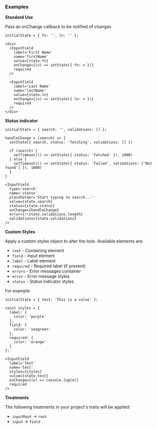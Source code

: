 ### Examples

**Standard Use**

Pass an onChange callback to be notified of changes

```
initialState = { fn: '', ln: '' };

<div>
  <InputField
    label='First Name'
    name='firstName'
    value={state.fn}
    onChange={(v) => setState({ fn: v })}
    required
  />

  <InputField
    label='Last Name'
    name='lastName'
    value={state.ln}
    onChange={(v) => setState({ ln: v })}
    required
  />
</div>
```


**Status indicator**

```
initialState = { search: '', validations: [] };

handleChange = (search) => {
  setState({ search, status: 'fetching', validations: [] })

  if (search) {
    setTimeout(() => setState({ status: 'fetched' }), 1000)
  } else {
    setTimeout(() => setState({ status: 'failed', validations: ['Not found'] }), 1000)
  }
}

<InputField
  type='search'
  name='status'
  placeholder='Start typing to search...'
  value={state.search}
  status={state.status}
  onChange={handleChange}
  error={!!state.validations.length}
  validations={state.validations}
/>
```


**Custom Styles**

Apply a custom styles object to alter the look. Available elements are:

- `root` - Containing element
- `field` - Input element
- `label` - Label element
- `required` - Required label (if present)
- `errors` - Error messages container
- `error` - Error message styles
- `status` - Status indicator styles

For example:

```
initialState = { test: 'This is a value' };

const styles = {
  label: {
    color: 'purple'
  },
  field: {
    color: 'seagreen'
  },
  required: {
    color: 'orange'
  }
};

<InputField
  label='Test'
  name='test'
  styles={styles}
  value={state.test}
  onChange={(e) => console.log(e)}
  required
/>
```

**Treatments**

The following treatments in your project's traits will be applied:

- `inputRoot` -> `root`
- `input` -> `field`
